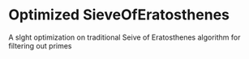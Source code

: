 # Optimized SieveOfEratosthenes

A slght optimization on traditional Seive of Eratosthenes algorithm for filtering out primes
